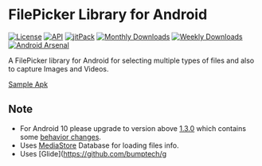 # FilePicker Library for Android

[![License](https://img.shields.io/badge/License-Apache%202.0-blue.svg)](https://opensource.org/licenses/Apache-2.0)
[![API](https://img.shields.io/badge/API-14%2B-brightgreen.svg?style=flat)](https://android-arsenal.com/api?level=14)
[![jitPack](https://jitpack.io/v/jaiselrahman/FilePicker.svg)](https://jitpack.io/#jaiselrahman/FilePicker)
[![Monthly Downloads](https://jitpack.io/v/jaiselrahman/FilePicker/month.svg)](https://jitpack.io/#jaiselrahman/FilePicker)
[![Weekly Downloads](https://jitpack.io/v/jaiselrahman/FilePicker/week.svg)](https://jitpack.io/#jaiselrahman/FilePicker)
[![Android Arsenal](https://img.shields.io/badge/Android%20Arsenal-FilePicker-brightgreen.svg?style=flat)](https://android-arsenal.com/details/1/7002)

A FilePicker library for Android for selecting multiple types of files and also to capture Images and Videos.

[Sample Apk](https://github.com/jaiselrahman/FilePicker/releases/download/1.3.0/app-release.apk)

## Note

* For Android 10 please upgrade to version above [1.3.0](https://github.com/jaiselrahman/FilePicker/releases/tag/1.3.0) which contains some [behavior changes](https://github.com/jaiselrahman/FilePicker/releases/tag/1.3.0).
* Uses [MediaStore](https://developer.android.com/reference/android/provider/MediaStore) Database for loading files info.
* Uses [Glide](https://github.com/bumptech/g